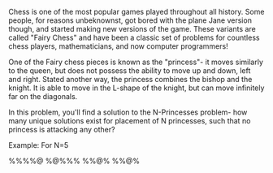 Chess is one of the most popular games played throughout all history. Some
people, for reasons unbeknownst, got bored with the plane Jane version though,
and started making new versions of the game. These variants are called "Fairy
Chess" and have been a classic set of problems for countless chess players,
mathematicians, and now computer programmers! 

One of the Fairy chess pieces is known as the "princess"- it moves similarly to
the queen, but does not possess the ability to move up and down, left and right.
Stated another way, the princess combines the bishop and the knight. It is able
to move in the L-shape of the knight, but can move infinitely far on the
diagonals. 

In this problem, you'll find a solution to the N-Princesses problem- how many
unique solutions exist for placement of N princesses, such that no princess is
attacking any other?

Example: For N=5

%%%%@
%@%%%
%%@%
%%@%



